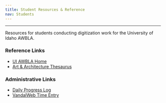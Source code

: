 ```yaml
---
title: Student Resources & Reference
nav: Students
---
```


---------------------

Resources for students conducting digitization work for the University of Idaho AWBLA.

### Reference Links

- [UI AWBLA Home](https://www.uidaho.edu/class/anthrolab)
- [Art & Architecture Thesaurus](http://www.getty.edu/research/tools/vocabularies/aat/)

### Administrative Links

- [Daily Progress Log](https://forms.office.com/r/Ac9WEqQX8m)
- [VandalWeb Time Entry](https://vandalweb.uidaho.edu/PROD/twbkwbis.P_GenMenu?name=payroll)
